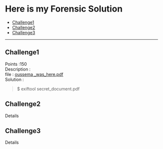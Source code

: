 # Here is my Forensic Solution
- [Challenge1](#challenge1)
- [Challenge2](#challenge2)
- [Challenge3](#challenge3)

---
## Challenge1
Points :150 <br />
Description : <br />
file : 	[oussema _was_here.pdf](oussema-_was_here.pdf) <br />
Solution : 	<br />
>$ exiftool secret_document.pdf
## Challenge2
Details
## Challenge3
Details 

